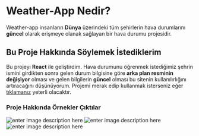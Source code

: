 # Weather-App Nedir?

Weather-app insanların **Dünya** üzerindeki tüm şehirlerin hava durumlarını **güncel** olarak erişmeye olanak sağlayan bir hava durumu projesidir.

## Bu Proje Hakkında Söylemek İstediklerim

Bu projeyi **React** ile geliştirdim. Hava durumunu öğrenmek istediğimiz şehrin ismini girdikten sonra gelen durum bilgisine göre **arka plan resminin değişiyor** olması ve gelen bilgilerin **güncel** olması bu sitenin kullanılırlığını artıracağını düşünüyorum.
Projemi merak edip kullanmak isterseniz eğer [tıklamanız](https://weather-app-bbogum19.vercel.app/) yeterli olacaktır.

### Proje Hakkında Örnekler Çıktılar
![enter image description here](https://i.hizliresim.com/mne8i0u.png)
![enter image description here](https://i.hizliresim.com/q1hie6p.png)
![enter image description here](https://i.hizliresim.com/fzbiuhk.png)

